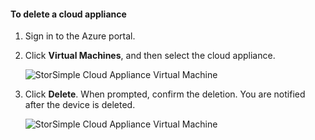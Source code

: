 #### To delete a cloud appliance

1. Sign in to the Azure portal.
2. Click **Virtual Machines**, and then select the cloud appliance.

    ![StorSimple Cloud Appliance Virtual Machine](./media/storsimple-8000-delete-cloud-appliance/sca-delete1.png)

3. Click **Delete**. When prompted, confirm the deletion. You are notified after the device is deleted.

    ![StorSimple Cloud Appliance Virtual Machine](./media/storsimple-8000-delete-cloud-appliance/sca-delete2.png)
